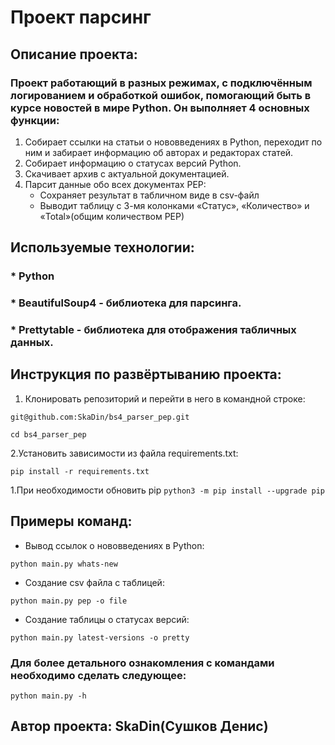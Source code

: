 # Проект парсинг

## Описание проекта:
###  Проект работающий в разных режимах, с подключённым  логированием и обработкой ошибок, помогающий быть в курсе новостей в мире Python. Он выполняет 4 основных функции:

 1. Собирает ссылки на статьи о нововведениях в Python, переходит по ним и забирает информацию об авторах и редакторах статей.
 2. Собирает информацию о статусах версий Python.
 3. Скачивает архив с актуальной документацией.
 4. Парсит данные обо всех документах PEP:
     * Cохраняет результат в табличном виде в csv-файл
     * Выводит таблицу с 3-мя колонками «Статус», «Количество» и «Total»(общим количеством PEP)

## Используемые технологии:
### * Python
### * BeautifulSoup4 - библиотека для парсинга.
### * Prettytable - библиотека для отображения табличных данных.

## Инструкция по развёртыванию проекта:
1. Клонировать репозиторий и перейти в него в командной строке:
```
git@github.com:SkaDin/bs4_parser_pep.git
```
```
cd bs4_parser_pep
```
2.Установить зависимости из файла requirements.txt:
```
pip install -r requirements.txt
```
   1.При необходимости обновить pip
    ```
    python3 -m pip install --upgrade pip
    ```

## Примеры команд:
* Вывод ссылок o нововведениях в Python:
```
python main.py whats-new
```
* Создание csv файла с таблицей:
```
python main.py pep -o file
```
* Создание таблицы о статусах версий:
```
python main.py latest-versions -o pretty
```
### Для более детального ознакомления с командами необходимо сделать следующее:
```
python main.py -h
```
## Автор проекта: SkaDin(Сушков Денис)

